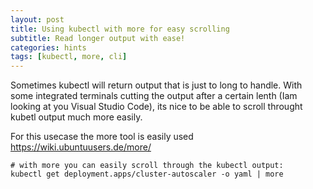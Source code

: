 ```yaml
---
layout: post
title: Using kubectl with more for easy scrolling
subtitle: Read longer output with ease!
categories: hints
tags: [kubectl, more, cli]
---
```


Sometimes kubectl will return output that is just to long to handle. With some integrated terminals cutting the output after a certain lenth (Iam looking at you Visual Studio Code), its nice to be able to scroll throught kubetl output much more easily.

For this usecase the more tool is easily used <https://wiki.ubuntuusers.de/more/>

```
# with more you can easily scroll through the kubectl output:
kubectl get deployment.apps/cluster-autoscaler -o yaml | more
```